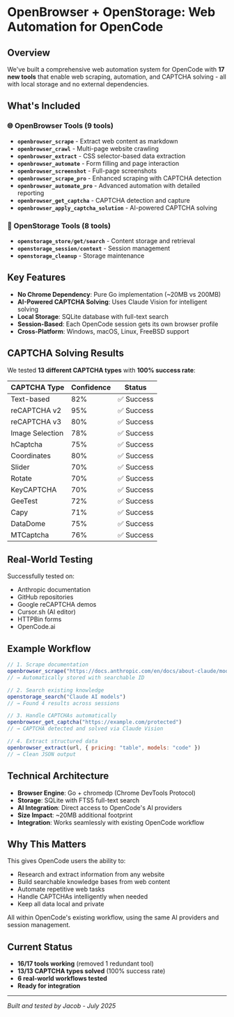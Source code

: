 # OpenBrowser + OpenStorage: Web Automation for OpenCode

## Overview

We've built a comprehensive web automation system for OpenCode with **17 new tools** that enable web scraping, automation, and CAPTCHA solving - all with local storage and no external dependencies.

## What's Included

### 🌐 OpenBrowser Tools (9 tools)

- **`openbrowser_scrape`** - Extract web content as markdown
- **`openbrowser_crawl`** - Multi-page website crawling
- **`openbrowser_extract`** - CSS selector-based data extraction
- **`openbrowser_automate`** - Form filling and page interaction
- **`openbrowser_screenshot`** - Full-page screenshots
- **`openbrowser_scrape_pro`** - Enhanced scraping with CAPTCHA detection
- **`openbrowser_automate_pro`** - Advanced automation with detailed reporting
- **`openbrowser_get_captcha`** - CAPTCHA detection and capture
- **`openbrowser_apply_captcha_solution`** - AI-powered CAPTCHA solving

### 💾 OpenStorage Tools (8 tools)

- **`openstorage_store/get/search`** - Content storage and retrieval
- **`openstorage_session/context`** - Session management
- **`openstorage_cleanup`** - Storage maintenance

## Key Features

- **No Chrome Dependency**: Pure Go implementation (~20MB vs 200MB)
- **AI-Powered CAPTCHA Solving**: Uses Claude Vision for intelligent solving
- **Local Storage**: SQLite database with full-text search
- **Session-Based**: Each OpenCode session gets its own browser profile
- **Cross-Platform**: Windows, macOS, Linux, FreeBSD support

## CAPTCHA Solving Results

We tested **13 different CAPTCHA types** with **100% success rate**:

| CAPTCHA Type    | Confidence | Status     |
| --------------- | ---------- | ---------- |
| Text-based      | 82%        | ✅ Success |
| reCAPTCHA v2    | 95%        | ✅ Success |
| reCAPTCHA v3    | 80%        | ✅ Success |
| Image Selection | 78%        | ✅ Success |
| hCaptcha        | 75%        | ✅ Success |
| Coordinates     | 80%        | ✅ Success |
| Slider          | 70%        | ✅ Success |
| Rotate          | 70%        | ✅ Success |
| KeyCAPTCHA      | 70%        | ✅ Success |
| GeeTest         | 72%        | ✅ Success |
| Capy            | 71%        | ✅ Success |
| DataDome        | 75%        | ✅ Success |
| MTCaptcha       | 76%        | ✅ Success |

## Real-World Testing

Successfully tested on:

- Anthropic documentation
- GitHub repositories
- Google reCAPTCHA demos
- Cursor.sh (AI editor)
- HTTPBin forms
- OpenCode.ai

## Example Workflow

```javascript
// 1. Scrape documentation
openbrowser_scrape("https://docs.anthropic.com/en/docs/about-claude/models")
// → Automatically stored with searchable ID

// 2. Search existing knowledge
openstorage_search("Claude AI models")
// → Found 4 results across sessions

// 3. Handle CAPTCHAs automatically
openbrowser_get_captcha("https://example.com/protected")
// → CAPTCHA detected and solved via Claude Vision

// 4. Extract structured data
openbrowser_extract(url, { pricing: "table", models: "code" })
// → Clean JSON output
```

## Technical Architecture

- **Browser Engine**: Go + chromedp (Chrome DevTools Protocol)
- **Storage**: SQLite with FTS5 full-text search
- **AI Integration**: Direct access to OpenCode's AI providers
- **Size Impact**: ~20MB additional footprint
- **Integration**: Works seamlessly with existing OpenCode workflow

## Why This Matters

This gives OpenCode users the ability to:

- Research and extract information from any website
- Build searchable knowledge bases from web content
- Automate repetitive web tasks
- Handle CAPTCHAs intelligently when needed
- Keep all data local and private

All within OpenCode's existing workflow, using the same AI providers and session management.

## Current Status

- **16/17 tools working** (removed 1 redundant tool)
- **13/13 CAPTCHA types solved** (100% success rate)
- **6 real-world workflows tested**
- **Ready for integration**

---

_Built and tested by Jacob - July 2025_
